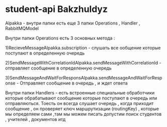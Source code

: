 # student-api Bakzhuldyz

Alpakka - внутри папки есть еще 3 папки Operations , Handler , RabbitMQModel


Внутри папки Operations есть 3 основных метода : 

1)RecieveMessageAlpakka.subscription - слушать все ообщение которые поступают в определенную очередь

2)SendMessageWithCorrelationIdAlpakka.sendMessageWithCorrelationId - отправляет сообщение в определенную очередь

3)SendMessageAndWaitForResponsAlpakka.sendMessageAndWaitForResponse - Отправляет сообщение в очередь , и ждет ответа 


Внутри папки Handlers - есть встроенные специальные обработчики которые обрабатывают сообщение которые поступают в очередь или отправляються.
Тоесть он всегда слушает очередь , когда приходит сообщение , он проверяет ключ маршрутизации (routingKey) , которые мы определяем сами ,там мы можем писать допустим поиск студентов , учителей , документов итд 


